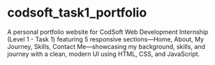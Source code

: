# codsoft_task1_portfolio
A personal portfolio website for CodSoft Web Development Internship (Level 1 - Task 1) featuring 5 responsive sections—Home, About, My Journey, Skills, Contact Me—showcasing my background, skills, and journey with a clean, modern UI using HTML, CSS, and JavaScript.
